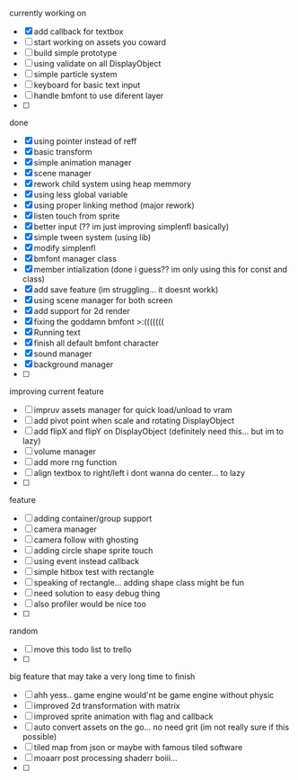 currently working on
- [x] add callback for textbox
- [ ] start working on assets you coward
- [ ] build simple prototype
- [ ] using validate on all DisplayObject
- [ ] simple particle system
- [ ] keyboard for basic text input
- [ ] handle bmfont to use diferent layer
- [ ]

done
- [x] using pointer instead of reff
- [x] basic transform
- [x] simple animation manager
- [x] scene manager
- [x] rework child system using heap memmory
- [x] using less global variable
- [x] using proper linking method (major rework)
- [x] listen touch from sprite
- [x] better input (?? im just improving simplenfl basically)
- [x] simple tween system (using lib)
- [x] modify simplenfl
- [x] bmfont manager class
- [x] member intialization (done i guess?? im only using this for const and class)
- [x] add save feature (im struggling... it doesnt workk)
- [x] using scene manager for both screen
- [x] add support for 2d render
- [x] fixing the goddamn bmfont >:(((((((
- [x] Running text
- [x] finish all default bmfont character
- [x] sound manager
- [x] background manager
- [ ] 

improving current feature
- [ ] impruv assets manager for quick load/unload to vram
- [ ] add pivot point when scale and rotating DisplayObject
- [ ] add flipX and flipY on DisplayObject (definitely need this... but im to lazy)
- [ ] volume manager
- [ ] add more rng function
- [ ] align textbox to right/left i dont wanna do center... to lazy
- [ ] 

feature
- [ ] adding container/group support
- [ ] camera manager
- [ ] camera follow with ghosting
- [ ] adding circle shape sprite touch
- [ ] using event instead callback
- [ ] simple hitbox test with rectangle
- [ ] speaking of rectangle... adding shape class might be fun
- [ ] need solution to easy debug thing
- [ ] also profiler would be nice too
- [ ] 

random
- [ ] move this todo list to trello
- [ ]








big feature that may take a very long time to finish
- [ ] ahh yess.. game engine would'nt be game engine without physic
- [ ] improved 2d transformation with matrix
- [ ] improved sprite animation with flag and callback
- [ ] auto convert assets on the go... no need grit (im not really sure if this possible)
- [ ] tiled map from json or maybe with famous tiled software
- [ ] moaarr post processing shaderr boiii...
- [ ] 
